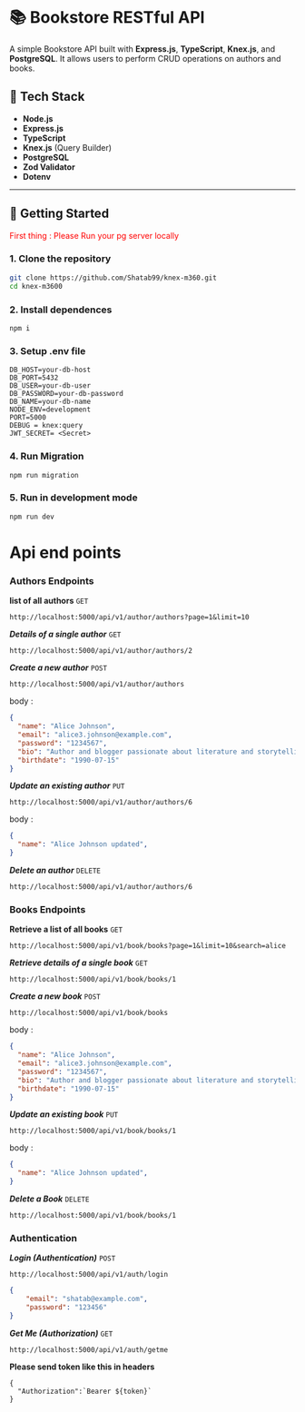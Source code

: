 # 📚 Bookstore RESTful API

A simple Bookstore API built with **Express.js**, **TypeScript**, **Knex.js**, and **PostgreSQL**. It allows users to perform CRUD operations on authors and books.

## 🧰 Tech Stack

- **Node.js**
- **Express.js**
- **TypeScript**
- **Knex.js** (Query Builder)
- **PostgreSQL**
- **Zod Validator**
- **Dotenv**

---

## 🚀 Getting Started

<span style="color: red;">First thing : Please Run your pg server locally</span>

### 1. Clone the repository

```bash
git clone https://github.com/Shatab99/knex-m360.git
cd knex-m3600
```

### 2. Install dependences 

```
npm i
```

### 3. Setup .env file 

```
DB_HOST=your-db-host
DB_PORT=5432
DB_USER=your-db-user
DB_PASSWORD=your-db-password
DB_NAME=your-db-name
NODE_ENV=development
PORT=5000
DEBUG = knex:query
JWT_SECRET= <Secret>
```

### 4. Run Migration 

```
npm run migration
```

### 5. Run in development mode 
```
npm run dev
```




# Api end points 


### Authors Endpoints 

**list of all authors** `GET`
```
http://localhost:5000/api/v1/author/authors?page=1&limit=10
```

***Details of a single author*** `GET`

```
http://localhost:5000/api/v1/author/authors/2
```
***Create a new author*** `POST`

```
http://localhost:5000/api/v1/author/authors
```
body : 
```json
{
  "name": "Alice Johnson",
  "email": "alice3.johnson@example.com",
  "password": "1234567", 
  "bio": "Author and blogger passionate about literature and storytelling.",
  "birthdate": "1990-07-15"
}
```
***Update an existing author*** `PUT`

```
http://localhost:5000/api/v1/author/authors/6
```
body : 
```json
{
  "name": "Alice Johnson updated",
}
```

***Delete an author*** `DELETE`

```
http://localhost:5000/api/v1/author/authors/6
```


### Books Endpoints

**Retrieve a list of all books** `GET`
```
http://localhost:5000/api/v1/book/books?page=1&limit=10&search=alice
```

***Retrieve details of a single book*** `GET`

```
http://localhost:5000/api/v1/book/books/1
```
***Create a new book*** `POST`

```
http://localhost:5000/api/v1/book/books
```
body : 
```json
{
  "name": "Alice Johnson",
  "email": "alice3.johnson@example.com",
  "password": "1234567", 
  "bio": "Author and blogger passionate about literature and storytelling.",
  "birthdate": "1990-07-15"
}
```
***Update an existing book*** `PUT`

```
http://localhost:5000/api/v1/book/books/1
```
body : 
```json
{
  "name": "Alice Johnson updated",
}
```

***Delete a Book*** `DELETE`

```
http://localhost:5000/api/v1/book/books/1
```

### Authentication

***Login (Authentication)*** `POST`
```
http://localhost:5000/api/v1/auth/login
```

```json
{
    "email": "shatab@example.com",
    "password": "123456"
}
```

***Get Me (Authorization)*** `GET`

```
http://localhost:5000/api/v1/auth/getme
```

**Please send token like this in headers**

```
{
  "Authorization":`Bearer ${token}`
}
```
